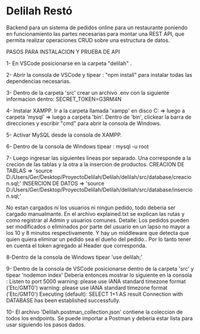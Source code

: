 # Delilah Restó

Backend para un sistema de pedidos online para un restaurante poniendo en funcionamiento las partes necesarias para montar una REST API,
que permita realizar operaciones CRUD sobre una estructura de datos.

PASOS PARA INSTALACION Y PRUEBA DE API

1- En VSCode posicionarse en la carpeta "delilah" .

2- Abrir la consola de VSCode y tipear : "npm install" para instalar todas las dependencias necesarias.

3- Dentro de la carpeta 'src' crear un archivo .env con la siguiente informacion dentro:  SECRET_TOKEN=G3RM4N

4- Instalar XAMPP. Ir a la carpeta llamada 'xampp' en  disco C: => luego a carpeta 'mysql' =>  luego a carpeta 'bin'.
Dentro de 'bin', clickear la barra de direcciones y escribir "cmd" para abrir la consola de Windows.

5- Activar MySQL desde la consola de XAMPP.

6- Dentro de la consola de Windows tipear : mysql -u root

7- Luego ingresar las siguientes lineas por separado. 
Una corresponde a la crecion de las tablas y la otra a la insercion de productos.
CREACION DE TABLAS => 'source D:/Users/Ger/Desktop/ProyectoDelilah/Delilah/delilah/src/database/creacion.sql;'
INSERCION DE DATOS => 'source D:/Users/Ger/Desktop/ProyectoDelilah/Delilah/delilah/src/database/insercion.sql;'

No estan cargados ni los usuarios ni ningun pedido, todo deberia ser cargado manualmante.
En el archivo explained.txt se explican las rutas y como registrar al Admin y usuarios comunes.
Detalle: Los pedidos pueden ser modificados o eliminados por parte del usuario en un lapso no mayor 
a los 10 y 8 minutos respectivamente.
Y hay un middleware que detecta que quien quiera eliminar un pedido sea el dueño del pedido..
Por lo tanto tener en cuenta el token agregado al Header que corresponda.


8-Dentro de la consola de Windows tipear 'use delilah;'

9- Dentro de la consola de VSCode posicionarse dentro de la carpeta 'src' y tipear 'nodemon index'
   Deberia entonces mostrar lo siguiente en la consola :
      Listen to port 5000
      warning: please use IANA standard timezone format ('Etc/GMT0')
      warning: please use IANA standard timezone format ('Etc/GMT0')
      Executing (default): SELECT 1+1 AS result
      Connection with DATABASE has been established successfully.

10- El archivo 'Delilah.postman_collection.json' contiene la coleccion de todos los endpoints.
Se puede importar a Postman y deberia estar lista para usar siguiendo los pasos dados.

